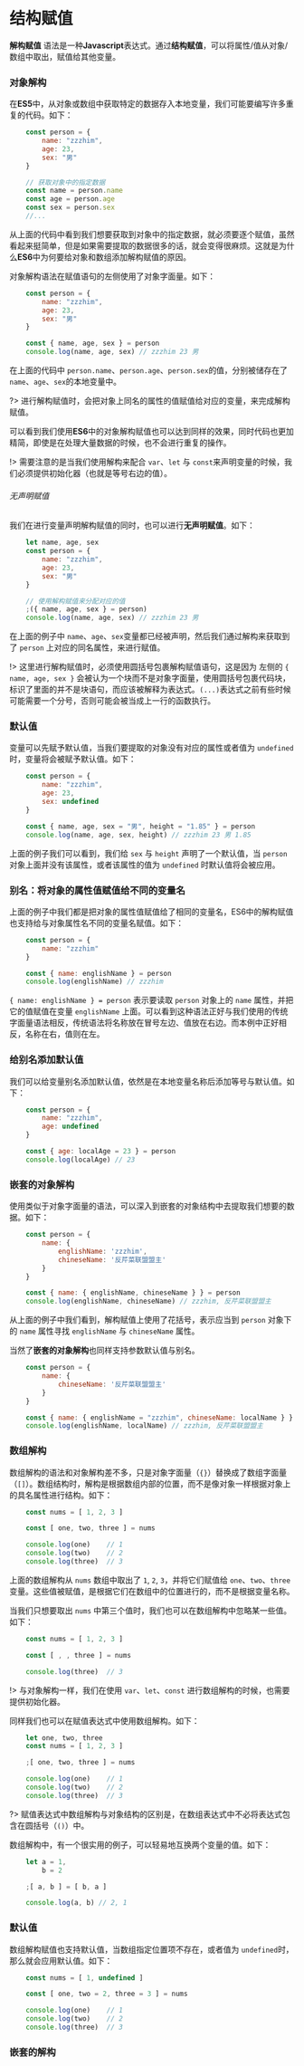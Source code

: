 # 结构赋值
**解构赋值** 语法是一种**Javascript**表达式。通过**结构赋值**，可以将属性/值从对象/数组中取出，赋值给其他变量。

### 对象解构
在**ES5**中，从对象或数组中获取特定的数据存入本地变量，我们可能要编写许多重复的代码。如下：
```js
    const person = {
        name: "zzzhim",
        age: 23,
        sex: "男"
    }

    // 获取对象中的指定数据
    const name = person.name
    const age = person.age
    const sex = person.sex
    //...
```

从上面的代码中看到我们想要获取到对象中的指定数据，就必须要逐个赋值，虽然看起来挺简单，但是如果需要提取的数据很多的话，就会变得很麻烦。这就是为什么**ES6**中为何要给对象和数组添加解构赋值的原因。

对象解构语法在赋值语句的左侧使用了对象字面量。如下：
```js
    const person = {
        name: "zzzhim",
        age: 23,
        sex: "男"
    }

    const { name, age, sex } = person
    console.log(name, age, sex) // zzzhim 23 男
```

在上面的代码中 `person.name`、`person.age`、`person.sex`的值，分别被储存在了`name`、`age`、`sex`的本地变量中。

?> 进行解构赋值时，会把对象上同名的属性的值赋值给对应的变量，来完成解构赋值。

可以看到我们使用**ES6**中的对象解构赋值也可以达到同样的效果，同时代码也更加精简，即使是在处理大量数据的时候，也不会进行重复的操作。

!> 需要注意的是当我们使用解构来配合 `var`、`let` 与 `const`来声明变量的时候，我们必须提供初始化器（也就是等号右边的值）。

###### 无声明赋值
我们在进行变量声明解构赋值的同时，也可以进行**无声明赋值**。如下：
```js
    let name, age, sex
    const person = {
        name: "zzzhim",
        age: 23,
        sex: "男"
    }

    // 使用解构赋值来分配对应的值
    ;({ name, age, sex } = person)
    console.log(name, age, sex) // zzzhim 23 男
```

在上面的例子中 `name`、`age`、`sex`变量都已经被声明，然后我们通过解构来获取到了 `person` 上对应的同名属性，来进行赋值。

!> 这里进行解构赋值时，必须使用圆括号包裹解构赋值语句，这是因为 左侧的 `{ name, age, sex }` 会被认为一个块而不是对象字面量，使用圆括号包裹代码块，标识了里面的并不是块语句，而应该被解释为表达式。`(...)`表达式之前有些时候可能需要一个分号，否则可能会被当成上一行的函数执行。

### 默认值
变量可以先赋予默认值，当我们要提取的对象没有对应的属性或者值为 `undefined` 时，变量将会被赋予默认值。如下：
```js
    const person = {
        name: "zzzhim",
        age: 23,
        sex: undefined
    }

    const { name, age, sex = "男", height = "1.85" } = person
    console.log(name, age, sex, height) // zzzhim 23 男 1.85
```

上面的例子我们可以看到，我们给 `sex` 与 `height` 声明了一个默认值，当 `person` 对象上面并没有该属性，或者该属性的值为 `undefined` 时默认值将会被应用。

### 别名：将对象的属性值赋值给不同的变量名
上面的例子中我们都是把对象的属性值赋值给了相同的变量名，ES6中的解构赋值也支持给与对象属性名不同的变量名赋值。如下：
```js
    const person = {
        name: "zzzhim"
    }

    const { name: englishName } = person
    console.log(englishName) // zzzhim
```

`{ name: englishName } = person` 表示要读取 `person` 对象上的 `name` 属性，并把它的值赋值在变量 `englishName` 上面。可以看到这种语法正好与我们使用的传统字面量语法相反，传统语法将名称放在冒号左边、值放在右边。而本例中正好相反，名称在右，值则在左。

### 给别名添加默认值
我们可以给变量别名添加默认值，依然是在本地变量名称后添加等号与默认值。如下：
```js
    const person = {
        name: "zzzhim",
        age: undefined
    }

    const { age: localAge = 23 } = person
    console.log(localAge) // 23
```

### 嵌套的对象解构
使用类似于对象字面量的语法，可以深入到嵌套的对象结构中去提取我们想要的数据。如下：
```js
    const person = {
        name: {
            englishName: 'zzzhim',
            chineseName: '反芹菜联盟盟主'
        }
    }

    const { name: { englishName, chineseName } } = person
    console.log(englishName, chineseName) // zzzhim, 反芹菜联盟盟主
```

从上面的例子中我们看到，解构赋值上使用了花括号，表示应当到 `person` 对象下的 `name` 属性寻找 `englishName` 与 `chineseName` 属性。

当然了**嵌套的对象解构**也同样支持参数默认值与别名。
```js
    const person = {
        name: {
            chineseName: '反芹菜联盟盟主'
        }
    }

    const { name: { englishName = "zzzhim", chineseName: localName } } = person
    console.log(englishName, localName) // zzzhim, 反芹菜联盟盟主
```

### 数组解构
数组解构的语法和对象解构差不多，只是对象字面量（`{}`）替换成了数组字面量（`[]`）。数组结构时，解构是根据数组内部的位置，而不是像对象一样根据对象上的具名属性进行结构。如下：
```js
    const nums = [ 1, 2, 3 ]

    const [ one, two, three ] = nums

    console.log(one)    // 1
    console.log(two)    // 2
    console.log(three)  // 3
```

上面的数组解构从 `nums` 数组中取出了 `1`, `2`, `3`，并将它们赋值给 `one`、`two`、`three`变量。这些值被赋值，是根据它们在数组中的位置进行的，而不是根据变量名称。

当我们只想要取出 `nums` 中第三个值时，我们也可以在数组解构中忽略某一些值。如下：
```js
    const nums = [ 1, 2, 3 ]

    const [ , , three ] = nums

    console.log(three)  // 3
```

!> 与对象解构一样，我们在使用 `var`、`let`、`const` 进行数组解构的时候，也需要提供初始化器。

同样我们也可以在赋值表达式中使用数组解构。如下：
```js
    let one, two, three
    const nums = [ 1, 2, 3 ]

    ;[ one, two, three ] = nums

    console.log(one)    // 1
    console.log(two)    // 2
    console.log(three)  // 3
```

?> 赋值表达式中数组解构与对象结构的区别是，在数组表达式中不必将表达式包含在圆括号（`()`）中。

数组解构中，有一个很实用的例子，可以轻易地互换两个变量的值。如下：
```js
    let a = 1,
        b = 2

    ;[ a, b ] = [ b, a ]

    console.log(a, b) // 2, 1
```

### 默认值
数组解构赋值也支持默认值，当数组指定位置项不存在，或者值为 `undefined`时，那么就会应用默认值。如下：
```js
    const nums = [ 1, undefined ]

    const [ one, two = 2, three = 3 ] = nums

    console.log(one)    // 1
    console.log(two)    // 2
    console.log(three)  // 3
```

### 嵌套的解构